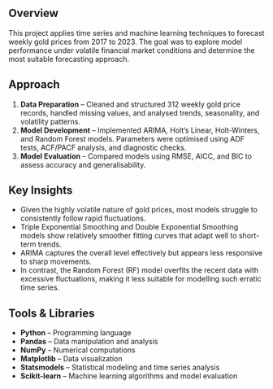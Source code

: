 ## Overview
This project applies time series and machine learning techniques to forecast weekly gold prices from 2017 to 2023. The goal was to explore model performance under volatile financial market conditions and determine the most suitable forecasting approach.

## Approach
1. **Data Preparation** – Cleaned and structured 312 weekly gold price records, handled missing values, and analysed trends, seasonality, and volatility patterns.
2. **Model Development** – Implemented ARIMA, Holt’s Linear, Holt-Winters, and Random Forest models. Parameters were optimised using ADF tests, ACF/PACF analysis, and diagnostic checks.
3. **Model Evaluation** – Compared models using RMSE, AICC, and BIC to assess accuracy and generalisability.

## Key Insights
- Given the highly volatile nature of gold prices, most models struggle to consistently follow rapid fluctuations. 
- Triple Exponential Smoothing and Double Exponential Smoothing models show relatively smoother fitting curves that adapt well to short-term trends. 
- ARIMA captures the overall level effectively but appears less responsive to sharp movements. 
- In contrast, the Random Forest (RF) model overfits the recent data with excessive fluctuations, making it less suitable for modelling such erratic time series.

## Tools & Libraries
- **Python** – Programming language
- **Pandas** – Data manipulation and analysis
- **NumPy** – Numerical computations
- **Matplotlib** – Data visualization
- **Statsmodels** – Statistical modeling and time series analysis
- **Scikit-learn** – Machine learning algorithms and model evaluation
